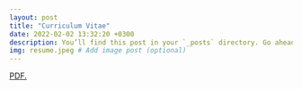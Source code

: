 ```yaml
---
layout: post
title: "Curriculum Vitae"
date: 2022-02-02 13:32:20 +0300
description: You’ll find this post in your `_posts` directory. Go ahead and edit it and re-build the site to see your changes. # Add post description (optional)
img: resume.jpeg # Add image post (optional)
---
```


<a href="https://github.com/Zahidul-Hasan/zahidul-hasan.github.io/tree/master/assets/pdfs/CV.pdf" target="_blank">PDF.</a>
